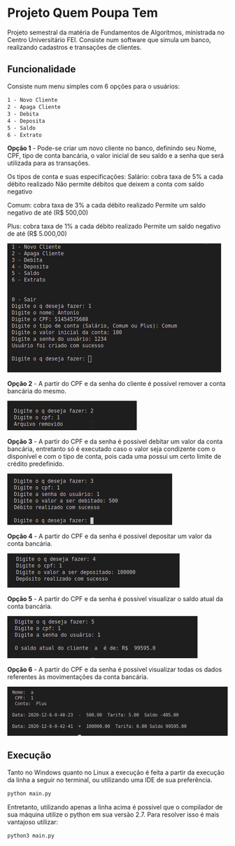 # Projeto Quem Poupa Tem

Projeto semestral da matéria de Fundamentos de Algoritmos, ministrada no Centro Universitário FEI. Consiste num software que simula um banco, realizando cadastros e transações de clientes. 

## Funcionalidade

Consiste num menu simples com 6 opções para o usuários:

```
1 - Novo Cliente
2 - Apaga Cliente 
3 - Debita 
4 - Deposita 
5 - Saldo 
6 - Extrato 
```
**Opção 1** - Pode-se criar um novo cliente no banco, definindo seu Nome, CPF, tipo de conta bancária, o valor inicial de seu saldo e a senha que será utilizada para as transações. 

Os tipos de conta e suas especificações: 
Salário: cobra taxa de 5% a cada débito realizado
Não permite débitos que deixem a conta com saldo negativo

Comum: cobra taxa de 3% a cada débito realizado
Permite um saldo negativo de até (R$ 500,00)

Plus: cobra taxa de 1% a cada débito realizado
Permite um saldo negativo de até (R$ 5.000,00)

![image](images/newUser.png)

**Opção 2** - A partir do CPF e da senha do cliente é possivel remover a conta bancária do mesmo. 

![image](images/delete.png)

**Opção 3** - A partir do CPF e da senha é possivel debitar um valor da conta bancária, entretanto só é executado caso o valor seja condizente com o disponível e com o tipo de conta, pois cada uma possui um certo limite de crédito predefinido.

![image](images/debito.png)

**Opção 4** - A partir do CPF e da senha é possivel depositar um valor da conta bancária.

![image](images/deposito.png)

**Opção 5** - A partir do CPF e da senha é possivel visualizar o saldo atual da conta bancária.

![image](images/saldo.png)

**Opção 6** - A partir do CPF e da senha é possivel visualizar todas os dados referentes às movimentações da conta bancária.

![image](images/extrato.png)

## Execução

Tanto no Windows quanto no Linux a execução é feita a partir da execução da linha a seguir no terminal, ou utilizando uma IDE de sua preferência. 

```bash
python main.py
```

Entretanto, utilizando apenas a linha acima é possivel que o compilador de sua máquina utilize o python em sua versão 2.7. Para resolver isso é mais vantajoso utilizar:

```bash
python3 main.py
```